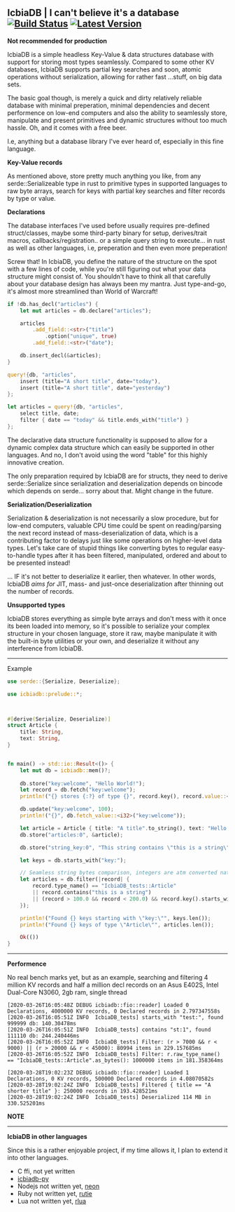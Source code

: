 [Latest Version]: https://img.shields.io/badge/crates.io-v0.1.2-blue.svg

[crates.io]: https://crates.io/crates/icbiadb
[Build Status]: https://travis-ci.com/Grundligt/icbiadb.svg?branch=master
[travis]: https://travis-ci.com/github/Grundligt/icbiadb

## IcbiaDB | I can't believe it's a database &emsp; [![Build Status]][travis] [![Latest Version]][crates.io]


**Not recommended for production**

IcbiaDB is a simple headless Key-Value & data structures database with support for storing most types seamlessly. Compared to some other KV databases, IcbiaDB supports partial key searches and soon, atomic operations without serialization, allowing for rather fast ...stuff, on big data sets.

The basic goal though, is merely a quick and dirty relatively reliable database with minimal preperation, minimal dependencies and decent performence on low-end computers and also the ability to seamlessly store, manipulate and present primitives and dynamic structures without too much hassle. Oh, and it comes with a free beer.

I.e, anything but a database library I've ever heard of, especially in this fine language.


**Key-Value records**

As mentioned above, store pretty much anything you like, from any serde::Serializeable type in rust to primitive types in supported languages to raw byte arrays, search for keys with partial key searches and filter records by type or value.


**Declarations**


The database interfaces I've used before usually requires pre-defined struct/classes, maybe some third-party binary for setup, derives/trait macros, callbacks/registration.. or a simple query string to execute... in rust as well as other languages, i.e, preperation and then even more preperation!

Screw that! In IcbiaDB, you define the nature of the structure on the spot with a few lines of code, while you're still figuring out what your data structure might consist of. You shouldn't have to think all that carefully about your database design has always been my mantra. Just type-and-go, it's almost more streamlined than World of Warcraft!


```rust
if !db.has_decl("articles") {
	let mut articles = db.declare("articles");

	articles
		.add_field::<str>("title")
			.option("unique", true)
		.add_field::<str>("date");

	db.insert_decl(&articles);
}

query!{db, "articles",
	insert (title="A short title", date="today"),
	insert (title="A short title", date="yesterday")
};

let articles = query!{db, "articles",
	select title, date;
	filter { date == "today" && title.ends_with("title") }
};
```

The declarative data structure functionality is supposed to allow for a dynamic complex data structure which can easily be supported in other languages. And no, I don't avoid using the word "table" for this highly innovative creation.

The only preparation required by IcbiaDB are for structs, they need to derive serde::Serialize since serialization and deserialization depends on bincode which depends on serde... sorry about that. Might change in the future.


**Serialization/Deserialization**

Serialization & deserialization is not necessarily a slow procedure, but for low-end computers, valuable CPU time could be spent on reading/parsing the next record instead of mass-deserialization of data, which is a contributing factor to delays just like some operations on higher-level data types. Let's take care of stupid things like converting bytes to regular easy-to-handle types after it has been filtered, manipulated, ordered and about to be presented instead! 

... IF it's not better to deserialize it earlier, then whatever. In other words, IcbiaDB _aims for_ JIT, mass- and just-once deserialization after thinning out the number of records.


**Unsupported types**

IcbiaDB stores everything as simple byte arrays and don't mess with it once its been loaded into memory, so it's possible to serialize your complex structure in your chosen language, store it raw, maybe manipulate it with the built-in byte utilities or your own, and deserialize it without any interference from IcbiaDB.


---


Example


```rust
use serde::{Serialize, Deserialize};

use icbiadb::prelude::*;



#[derive(Serialize, Deserialize)]
struct Article {
	title: String,
	text: String,
}


fn main() -> std::io::Result<()> {
	let mut db = icbiadb::mem()?;
	
	db.store("key:welcome", "Hello World!");
	let record = db.fetch("key:welcome");
	println!("{} stores {:?} of type {}", record.key(), record.value::<String>(), record.type_name());

	db.update("key:welcome", 100);
	println!("{}", db.fetch_value::<i32>("key:welcome"));

	let article = Article { title: "A title".to_string(), text: "Hello World!".to_string() };
	db.store("articles:0", &article);

	db.store("string_key:0", "This string contains \"this is a string\"");

	let keys = db.starts_with("key:");

	// Seamless string bytes comparison, integers are atm converted natively(from_le_bytes)
	let articles = db.filter(|record| {
		record.type_name() == "IcbiaDB_tests::Article"
		|| record.contains("this is a string")
		|| (record > 100.0 && record < 200.0) && record.key().starts_with("calculations:")
	});

	println!("Found {} keys starting with \"key:\"", keys.len());
	println!("Found {} keys of type \"Article\"", articles.len());

	Ok(())
}
```

---


**Performence**


No real bench marks yet, but as an example, searching and filtering 4 million KV records and half a million decl records on an Asus E402S, Intel Dual-Core N3060, 2gb ram, single thread


```
[2020-03-26T16:05:48Z DEBUG icbiadb::fio::reader] Loaded 0 Declarations, 4000000 KV records, 0 Declared records in 2.797347558s
[2020-03-26T16:05:51Z INFO  IcbiaDB_tests] starts_with "test:", found 999999 db: 140.30478ms
[2020-03-26T16:05:51Z INFO  IcbiaDB_tests] contains "st:1", found 111110 db: 244.240446ms
[2020-03-26T16:05:52Z INFO  IcbiaDB_tests] Filter: (r > 7000 && r < 9000) || (r > 20000 && r < 45000): 80994 items in 229.157685ms
[2020-03-26T16:05:52Z INFO  IcbiaDB_tests] Filter: r.raw_type_name() == "IcbiaDB_tests::Article".as_bytes(): 1000000 items in 181.358364ms
```

```
[2020-03-28T19:02:23Z DEBUG icbiadb::fio::reader] Loaded 1 Declarations, 0 KV records, 500000 Declared records in 4.08070582s
[2020-03-28T19:02:24Z INFO  IcbiaDB_tests] Filtered { title == "A shorter title" }: 250000 records in 193.428521ms
[2020-03-28T19:02:24Z INFO  IcbiaDB_tests] Deserialized 114 MB in 330.525201ms
```


**NOTE**


---


**IcbiaDB in other languages**


Since this is a rather enjoyable project, if my time allows it, I plan to extend it into other languages.

* C ffi, not yet written
* [icbiadb-py](https://github.com/Grundligt/icbiadb-py)
* Nodejs not written yet, [neon](https://github.com/neon-bindings/neon)
* Ruby not written yet, [rutie](https://github.com/danielpclark/rutie)
* Lua not written yet, [rlua](https://github.com/kyren/rlua)

